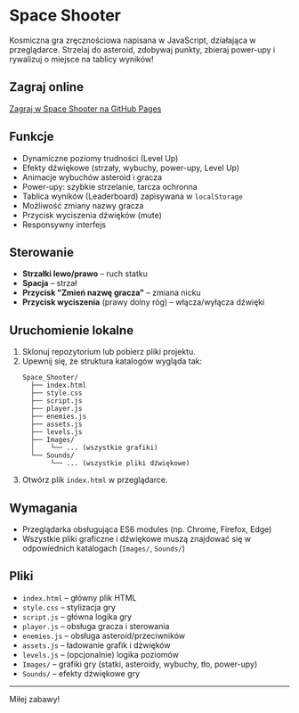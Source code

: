 # Space Shooter

Kosmiczna gra zręcznościowa napisana w JavaScript, działająca w przeglądarce. Strzelaj do asteroid, zdobywaj punkty, zbieraj power-upy i rywalizuj o miejsce na tablicy wyników!

## Zagraj online

[Zagraj w Space Shooter na GitHub Pages](https://lukaszaw.github.io/My_projects/Space_Shooter/index.html)

## Funkcje

- Dynamiczne poziomy trudności (Level Up)
- Efekty dźwiękowe (strzały, wybuchy, power-upy, Level Up)
- Animacje wybuchów asteroid i gracza
- Power-upy: szybkie strzelanie, tarcza ochronna
- Tablica wyników (Leaderboard) zapisywana w `localStorage`
- Możliwość zmiany nazwy gracza
- Przycisk wyciszenia dźwięków (mute)
- Responsywny interfejs

## Sterowanie

- **Strzałki lewo/prawo** – ruch statku
- **Spacja** – strzał
- **Przycisk "Zmień nazwę gracza"** – zmiana nicku
- **Przycisk wyciszenia** (prawy dolny róg) – włącza/wyłącza dźwięki

## Uruchomienie lokalne

1. Sklonuj repozytorium lub pobierz pliki projektu.
2. Upewnij się, że struktura katalogów wygląda tak:
   ```
   Space_Shooter/
     ├── index.html
     ├── style.css
     ├── script.js
     ├── player.js
     ├── enemies.js
     ├── assets.js
     ├── levels.js
     ├── Images/
     │    └── ... (wszystkie grafiki)
     └── Sounds/
          └── ... (wszystkie pliki dźwiękowe)
   ```
3. Otwórz plik `index.html` w przeglądarce.

## Wymagania

- Przeglądarka obsługująca ES6 modules (np. Chrome, Firefox, Edge)
- Wszystkie pliki graficzne i dźwiękowe muszą znajdować się w odpowiednich katalogach (`Images/`, `Sounds/`)

## Pliki

- `index.html` – główny plik HTML
- `style.css` – stylizacja gry
- `script.js` – główna logika gry
- `player.js` – obsługa gracza i sterowania
- `enemies.js` – obsługa asteroid/przeciwników
- `assets.js` – ładowanie grafik i dźwięków
- `levels.js` – (opcjonalnie) logika poziomów
- `Images/` – grafiki gry (statki, asteroidy, wybuchy, tło, power-upy)
- `Sounds/` – efekty dźwiękowe gry


---

Miłej zabawy!
